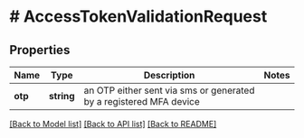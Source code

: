 # # AccessTokenValidationRequest

## Properties

Name | Type | Description | Notes
------------ | ------------- | ------------- | -------------
**otp** | **string** | an OTP either sent via sms or generated by a registered MFA device | 

[[Back to Model list]](../../README.md#documentation-for-models) [[Back to API list]](../../README.md#documentation-for-api-endpoints) [[Back to README]](../../README.md)



